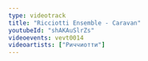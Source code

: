 ```yaml
---
type: videotrack
title: "Ricciotti Ensemble - Caravan"
youtubeId: "shAKAuSlrZs"
videoevents: vevt0014
videoartists: ["Риччиотти"]
---
```

